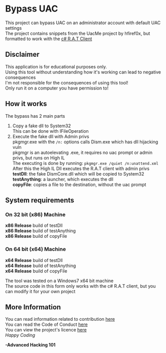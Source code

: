 # Bypass UAC
This project can bypass UAC on an administrator account with default UAC settings  
The project contains snippets from the UacMe project by hfiref0x, but formatted to work with the [c# R.A.T Client](https://github.com/AdvancedHacker101/C-Sharp-R.A.T-Client)  
## Disclaimer
This application is for educational purposes only.  
Using this tool without understanding how it's working can lead to negative consequences  
I'm not responsible for the consequences of using this tool!  
Only run it on a computer you have permission to!
## How it works
The bypass has 2 main parts  
1. Copy a fake dll to System32  
This can be done with IFileOperation  
2. Execute the fake dll with Admin privs  
pkgmgr.exe with the `/n:` options calls Dism.exe which has dll hijacking vuln  
pkgmgr is an autoelevating .exe, it requires no uac prompt or admin privs, but runs on High IL  
The executing is done by running: `pkgmgr.exe /quiet /n:unattend.xml`  
After this the High IL Dll executes the R.A.T client with admin privs  
**testDll**: the fake DismCore.dll which will be copied to System32  
**testAnything**: a launcher, which executes the dll  
**copyFile**: copies a file to the destination, without the uac prompt  

## System requirements  
### On 32 bit (x86) Machine
**x86 Release** build of testDll  
**x86 Release** build of testAnything  
**x86 Release** build of copyFile  
### On 64 bit (x64) Machine  
**x64 Release** build of testDll  
**x64 Release** build of testAnything  
**x64 Release** build of copyFile  

The tool was tested on a Windows7 x64 bit machine  
The source code in this form only works with the c# R.A.T client, but you can modify it for your own project  
## More Information  
You can read information related to contribution [here](https://github.com/AdvancedHacker101/Bypass-Uac/blob/master/CONTRIBUTING.md)  
You can read the Code of Conduct [here](https://github.com/AdvancedHacker101/Bypass-Uac/blob/master/CODE_OF_CONDUCT.md)  
You can view the project's licence [here](https://github.com/AdvancedHacker101/Bypass-Uac/blob/master/LICENSE)  
*Happy Coding*

**-Advanced Hacking 101**
